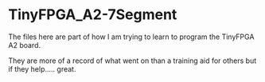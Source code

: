 # TinyFPGA_A2-7Segment

The files here are part of how I am trying to learn to program the TinyFPGA A2 board.

They are more of a record of what went on than a training aid for others but if they help..... great.
